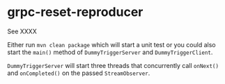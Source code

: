 # grpc-reset-reproducer

See XXXX

Either run `mvn clean package` which will start a unit test or you could also start the `main()` method of `DummyTriggerServer` and `DummyTriggerClient`.

`DummyTriggerServer` will start three threads that concurrently call `onNext()` and `onCompleted()` on the passed `StreamObserver`.
